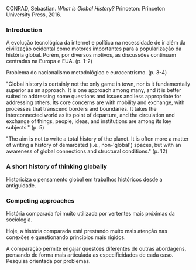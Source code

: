 CONRAD, Sebastian. _What is Global History?_ Princeton: Princeton University Press, 2016.

### Introduction
A evolução tecnológica da internet e política na necessidade de ir além da civilização ocidental como motores importantes para a popularização da história global. Porém, por diversos motivos, as discussões continuam centradas na Europa e EUA. (p. 1-2)

Problema do nacionalismo metodológico e eurocentrismo. (p. 3-4)

"Global history is certainly not the only game in town, nor is it fundamentally superior as an approach. It is one approach among many, and it is better suited to addressing some questions and issues and less appropriate for addressing others. Its core concerns are with mobility and exchange, with processes that transcend borders and boundaries. It takes the interconnected world as its point of departure, and the circulation and exchange of things, people, ideas, and institutions are among its key subjects." (p. 5)

"The aim is not to write a total history of the planet. It is often more a matter of writing a history of demarcated (i.e., non-'global') spaces, but with an awareness of global connections and structural conditions." (p. 12)

### A short history of thinking globally
Historiciza o pensamento global em trabalhos históricos desde a antiguidade.

### Competing approaches
História comparada foi muito utilizada por vertentes mais próximas da sociologia.

Hoje, a história comparada está prestando muito mais atenção nas conexões e questionando princípios mais rígidos.

A comparação permite engajar questões diferentes de outras abordagens, pensando de forma mais articulada as especificidades de cada caso. Pesquisa orientada por problemas.
<!--stackedit_data:
eyJoaXN0b3J5IjpbLTE2MzM1MTYyMTIsLTgyODczMjQ1LC0xOD
Q4NDI4MDg4XX0=
-->